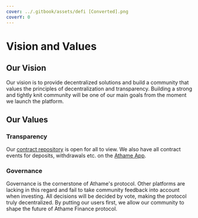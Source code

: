 ```yaml
---
cover: ../.gitbook/assets/defi [Converted].png
coverY: 0
---
```


# Vision and Values

## Our Vision

Our vision is to provide decentralized solutions and build a community that values the principles of decentralization and transparency.  Building a strong and tightly knit community will be one of our main goals from the moment we launch the platform.&#x20;

## Our Values

### Transparency

Our [contract repository](https://github.com/athamefinance/contracts) is open for all to view.  We also have all contract events for deposits, withdrawals etc. on the [Athame App](https://app.athame.finance).

### Governance

Governance is the cornerstone of Athame's protocol. Other platforms are lacking in this regard and fail to take community feedback into account when investing.  All decisions will be decided by vote, making the protocol truly decentralized. By putting our users first, we allow our community to shape the future of Athame Finance protocol.
